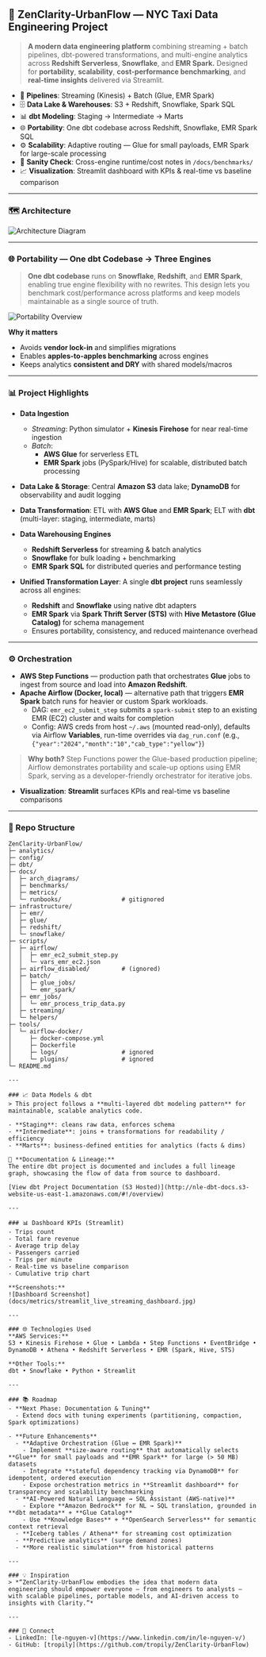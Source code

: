## 🌆 ZenClarity-UrbanFlow — NYC Taxi Data Engineering Project
> **A modern data engineering platform** combining streaming + batch pipelines, dbt-powered transformations, and multi-engine analytics across **Redshift Serverless**, **Snowflake**, and **EMR Spark.**
> Designed for **portability**, **scalability**, **cost-performance benchmarking**, and **real-time insights** delivered via Streamlit.

- 🚖 **Pipelines**: Streaming (Kinesis) + Batch (Glue, EMR Spark)
- 🗄️ **Data Lake & Warehouses**: S3 + Redshift, Snowflake, Spark SQL
- 📊 **dbt Modeling**: Staging → Intermediate → Marts
- 🌐 **Portability**: One dbt codebase across Redshift, Snowflake, EMR Spark SQL
- ⚙️ **Scalability**: Adaptive routing — Glue for small payloads, EMR Spark for large-scale processing
- 🧪 **Sanity Check**: Cross-engine runtime/cost notes in `/docs/benchmarks/`
- 📈 **Visualization**: Streamlit dashboard with KPIs & real-time vs baseline comparison

---

### 🗺️ Architecture
![Architecture Diagram](docs/arch_diagrams/ZenClarity-UrbanFlow_architecture.jpg)

---

### 🌐 Portability — One dbt Codebase → Three Engines
> **One dbt codebase** runs on **Snowflake**, **Redshift**, and **EMR Spark**, enabling true engine flexibility with no rewrites.
> This design lets you benchmark cost/performance across platforms and keep models maintainable as a single source of truth.

![Portability Overview](docs/arch_diagrams/portability_overview.jpg)

**Why it matters**
- Avoids **vendor lock-in** and simplifies migrations
- Enables **apples-to-apples benchmarking** across engines
- Keeps analytics **consistent and DRY** with shared models/macros

---

### 📊 Project Highlights
- **Data Ingestion**
  - *Streaming*: Python simulator + **Kinesis Firehose** for near real-time ingestion
  - *Batch*:
    - **AWS Glue** for serverless ETL
    - **EMR Spark** jobs (PySpark/Hive) for scalable, distributed batch processing

- **Data Lake & Storage**: Central **Amazon S3** data lake; **DynamoDB** for observability and audit logging

- **Data Transformation**: ETL with **AWS Glue** and **EMR Spark**; ELT with **dbt** (multi-layer: staging, intermediate, marts)

- **Data Warehousing Engines**
  - **Redshift Serverless** for streaming & batch analytics
  - **Snowflake** for bulk loading + benchmarking
  - **EMR Spark SQL** for distributed queries and performance testing

- **Unified Transformation Layer**: A single **dbt project** runs seamlessly across all engines:
  - **Redshift** and **Snowflake** using native dbt adapters
  - **EMR Spark** via **Spark Thrift Server (STS)** with **Hive Metastore (Glue Catalog)** for schema management
  - Ensures portability, consistency, and reduced maintenance overhead

---

### ⚙️ Orchestration
- **AWS Step Functions** — production path that orchestrates **Glue** jobs to ingest from source and load into **Amazon Redshift**.
- **Apache Airflow (Docker, local)** — alternative path that triggers **EMR Spark** batch runs for heavier or custom Spark workloads.
  - DAG: `emr_ec2_submit_step` submits a `spark-submit` step to an existing EMR (EC2) cluster and waits for completion
  - Config: AWS creds from host `~/.aws` (mounted read-only), defaults via Airflow **Variables**, run-time overrides via `dag_run.conf` (e.g., `{"year":"2024","month":"10","cab_type":"yellow"}`)

> **Why both?** Step Functions power the Glue-based production pipeline; Airflow demonstrates portability and scale-up options using EMR Spark, serving as a developer-friendly orchestrator for iterative jobs.

- **Visualization**: **Streamlit** surfaces KPIs and real-time vs baseline comparisons

---

### 📂 Repo Structure
```text
ZenClarity-UrbanFlow/
├─ analytics/
├─ config/
├─ dbt/
├─ docs/
│  ├─ arch_diagrams/
│  ├─ benchmarks/
│  ├─ metrics/
│  └─ runbooks/                 # gitignored
├─ infrastructure/
│  ├─ emr/
│  ├─ glue/
│  ├─ redshift/
│  └─ snowflake/
├─ scripts/
│  ├─ airflow/
│  │  ├─ emr_ec2_submit_step.py
│  │  └─ vars_emr_ec2.json
│  ├─ airflow_disabled/         # (ignored)
│  ├─ batch/
│  │  ├─ glue_jobs/
│  │  └─ emr_spark/
│  ├─ emr_jobs/
│  │  └─ emr_process_trip_data.py
│  ├─ streaming/
│  └─ helpers/
├─ tools/
│  └─ airflow-docker/
│     ├─ docker-compose.yml
│     ├─ Dockerfile
│     ├─ logs/                  # ignored
│     └─ plugins/               # ignored
└─ README.md

---

### 📈 Data Models & dbt
> This project follows a **multi-layered dbt modeling pattern** for maintainable, scalable analytics code.

- **Staging**: cleans raw data, enforces schema
- **Intermediate**: joins + transformations for readability / efficiency
- **Marts**: business-defined entities for analytics (facts & dims)

📑 **Documentation & Lineage:**
The entire dbt project is documented and includes a full lineage graph, showcasing the flow of data from source to dashboard.

[View dbt Project Documentation (S3 Hosted)](http://nle-dbt-docs.s3-website-us-east-1.amazonaws.com/#!/overview)

---

### 📊 Dashboard KPIs (Streamlit)
- Trips count
- Total fare revenue
- Average trip delay
- Passengers carried
- Trips per minute
- Real-time vs baseline comparison
- Cumulative trip chart

**Screenshots:**
![Dashboard Screenshot](docs/metrics/streamlit_live_streaming_dashboard.jpg)

---

### 🌐 Technologies Used
**AWS Services:**
S3 • Kinesis Firehose • Glue • Lambda • Step Functions • EventBridge • DynamoDB • Athena • Redshift Serverless • EMR (Spark, Hive, STS)

**Other Tools:**
dbt • Snowflake • Python • Streamlit

---

### 📚 Roadmap
- **Next Phase: Documentation & Tuning**
  - Extend docs with tuning experiments (partitioning, compaction, Spark optimizations)

- **Future Enhancements**
  - **Adaptive Orchestration (Glue ↔ EMR Spark)**
    - Implement **size-aware routing** that automatically selects **Glue** for small payloads and **EMR Spark** for large (> 50 MB) datasets
    - Integrate **stateful dependency tracking via DynamoDB** for idempotent, ordered execution
    - Expose orchestration metrics in **Streamlit dashboard** for transparency and scalability benchmarking
  - **AI-Powered Natural Language → SQL Assistant (AWS-native)**
    - Explore **Amazon Bedrock** for NL → SQL translation, grounded in **dbt metadata** + **Glue Catalog**
    - Use **Knowledge Bases** + **OpenSearch Serverless** for semantic context retrieval
  - **Iceberg tables / Athena** for streaming cost optimization
  - **Predictive analytics** (surge demand zones)
  - **More realistic simulation** from historical patterns

---

### 💡 Inspiration
> *“ZenClarity-UrbanFlow embodies the idea that modern data engineering should empower everyone — from engineers to analysts — with scalable pipelines, portable models, and AI-driven access to insights with Clarity.”*

---

### 🔗 Connect
- LinkedIn: [le-nguyen-v](https://www.linkedin.com/in/le-nguyen-v/)
- GitHub: [tropily](https://github.com/tropily/ZenClarity-UrbanFlow)
